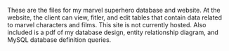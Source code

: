 These are the files for my marvel superhero database and website. At the website, the client can view, fitler, and edit tables that contain data related to marvel characters and films. This site is not currently hosted. Also included is a pdf of my database design, entity relationship diagram, and MySQL database definition queries.
